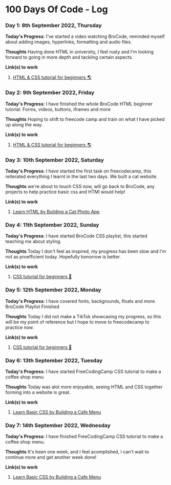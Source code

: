 # 100 Days Of Code - Log

### Day 1: 8th September 2022, Thursday

**Today's Progress**: I've started a video watching BroCode, reminded myself about adding images, hyperlinks, formatting and audio files.

**Thoughts** Having done HTML in university, I feel rusty and I'm looking forward to going in more depth and tackling certain aspects.

**Link(s) to work**
1. [HTML & CSS tutorial for beginners 🌎](https://www.youtube.com/playlist?list=PLZPZq0r_RZOPoNttk9beDhO_Bu5DA-xwP)


### Day 2: 9th September 2022, Friday

**Today's Progress**: I have finished the whole BroCode HTML beginner tutorial. Forms, videos, buttons, iframes and more

**Thoughts** Hoping to shift to freecode camp and train on what I have picked up along the way.

**Link(s) to work**
1. [HTML & CSS tutorial for beginners 🌎](https://www.youtube.com/playlist?list=PLZPZq0r_RZOPoNttk9beDhO_Bu5DA-xwP)


### Day 3: 10th September 2022, Saturday

**Today's Progress**: I have started the first task on freecodecamp, this reiterated everything I learnt in the last two days. We built a cat website.

**Thoughts** we're about to touch CSS now, will go back to BroCode, any projects to help practice basic css and HTMl would help!

**Link(s) to work**
1. [Learn HTML by Building a Cat Photo App](https://www.freecodecamp.org/learn/2022/responsive-web-design/#learn-html-by-building-a-cat-photo-app)


### Day 4: 11th September 2022, Sunday

**Today's Progress**: I have started BroCode CSS playlist, this started teaching me about styling.

**Thoughts** Today I don't feel as inspired, my progress has been slow and I'm not as proefficient today. Hopefully tomorrow is better.

**Link(s) to work**
1. [CSS tutorial for beginners 🎨](https://www.youtube.com/playlist?list=PLZPZq0r_RZOONc3kkuRmBOlj67YAG6jqo)


### Day 5: 12th September 2022, Monday

**Today's Progress**: I have covered fonts, backgrounds, floats and more. BroCode Playlist Finished 

**Thoughts** Today I did not make a TikTok showcasing my progress, so this will be my point of reference but I hope to move to freecodecamp to practice now.

**Link(s) to work**
1. [CSS tutorial for beginners 🎨](https://www.youtube.com/playlist?list=PLZPZq0r_RZOONc3kkuRmBOlj67YAG6jqo)


### Day 6: 13th September 2022, Tuesday

**Today's Progress**: I have started FreeCodingCamp CSS tutorial to make a coffee shop menu 

**Thoughts** Today was alot more enjoyable, seeing HTML and CSS together forming into a website is great.

**Link(s) to work**
1. [Learn Basic CSS by Building a Cafe Menu](https://www.freecodecamp.org/learn/2022/responsive-web-design/learn-basic-css-by-building-a-cafe-menu)


### Day 7: 14th September 2022, Wednesday

**Today's Progress**: I have finished FreeCodingCamp CSS tutorial to make a coffee shop menu. 

**Thoughts** It's been one week, and I feel acomplished, I can't wait to continue more and get another week done!

**Link(s) to work**
1. [Learn Basic CSS by Building a Cafe Menu](https://www.freecodecamp.org/learn/2022/responsive-web-design/learn-basic-css-by-building-a-cafe-menu)
